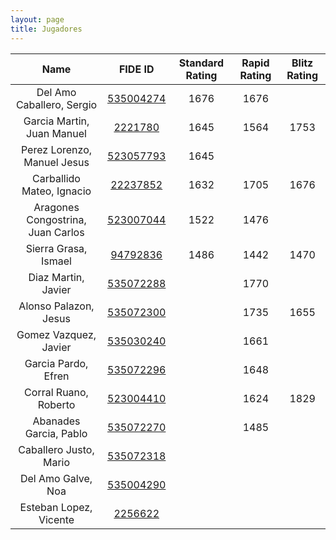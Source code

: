```yaml
---
layout: page
title: Jugadores
---
```


| Name | FIDE ID | Standard Rating | Rapid Rating | Blitz Rating |
|:----:|:--------:|:----------------:|:-------------:|:-------------:|
|Del Amo Caballero, Sergio|[535004274](https://ratings.fide.com/profile/535004274)|1676|1676||
|Garcia Martin, Juan Manuel|[2221780](https://ratings.fide.com/profile/2221780)|1645|1564|1753|
|Perez Lorenzo, Manuel Jesus|[523057793](https://ratings.fide.com/profile/523057793)|1645|||
|Carballido Mateo, Ignacio|[22237852](https://ratings.fide.com/profile/22237852)|1632|1705|1676|
|Aragones Congostrina, Juan Carlos|[523007044](https://ratings.fide.com/profile/523007044)|1522|1476||
|Sierra Grasa, Ismael|[94792836](https://ratings.fide.com/profile/94792836)|1486|1442|1470|
|Diaz Martin, Javier|[535072288](https://ratings.fide.com/profile/535072288)||1770||
|Alonso Palazon, Jesus|[535072300](https://ratings.fide.com/profile/535072300)||1735|1655|
|Gomez Vazquez, Javier|[535030240](https://ratings.fide.com/profile/535030240)||1661||
|Garcia Pardo, Efren|[535072296](https://ratings.fide.com/profile/535072296)||1648||
|Corral Ruano, Roberto|[523004410](https://ratings.fide.com/profile/523004410)||1624|1829|
|Abanades Garcia, Pablo|[535072270](https://ratings.fide.com/profile/535072270)||1485||
|Caballero Justo, Mario|[535072318](https://ratings.fide.com/profile/535072318)||||
|Del Amo Galve, Noa|[535004290](https://ratings.fide.com/profile/535004290)||||
|Esteban Lopez, Vicente|[2256622](https://ratings.fide.com/profile/2256622)||||